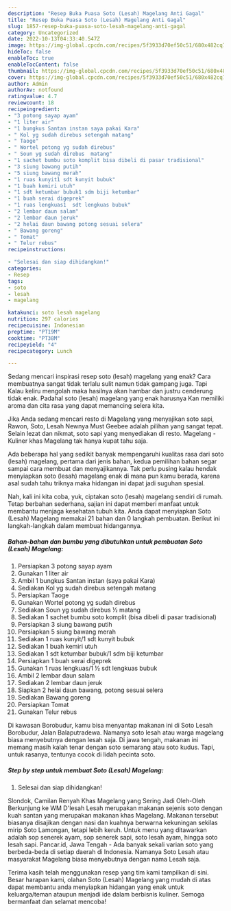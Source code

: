 ```yaml
---
description: "Resep Buka Puasa Soto (Lesah) Magelang Anti Gagal"
title: "Resep Buka Puasa Soto (Lesah) Magelang Anti Gagal"
slug: 1857-resep-buka-puasa-soto-lesah-magelang-anti-gagal
category: Uncategorized
date: 2022-10-13T04:33:40.547Z
image: https://img-global.cpcdn.com/recipes/5f3933d70ef50c51/680x482cq70/soto-lesah-magelang-foto-resep-utama.jpg
hideToc: false
enableToc: true
enableTocContent: false
thumbnail: https://img-global.cpcdn.com/recipes/5f3933d70ef50c51/680x482cq70/soto-lesah-magelang-foto-resep-utama.jpg
cover: https://img-global.cpcdn.com/recipes/5f3933d70ef50c51/680x482cq70/soto-lesah-magelang-foto-resep-utama.jpg
author: Admin
authorAv: notfound
ratingvalue: 4.7
reviewcount: 18
recipeingredient:
- "3 potong sayap ayam"
- "1 liter air"
- "1 bungkus Santan instan saya pakai Kara"
- " Kol yg sudah direbus setengah matang"
- " Taoge"
- " Wortel potong yg sudah direbus"
- " Soun yg sudah direbus  matang"
- "1 sachet bumbu soto komplit bisa dibeli di pasar tradisional"
- "3 siung bawang putih"
- "5 siung bawang merah"
- "1 ruas kunyit1 sdt kunyit bubuk"
- "1 buah kemiri utuh"
- "1 sdt ketumbar bubuk1 sdm biji ketumbar"
- "1 buah serai digeprek"
- "1 ruas lengkuas1  sdt lengkuas bubuk"
- "2 lembar daun salam"
- "2 lembar daun jeruk"
- "2 helai daun bawang potong sesuai selera"
- " Bawang goreng"
- " Tomat"
- " Telur rebus"
recipeinstructions:

- "Selesai dan siap dihidangkan!"
categories:
- Resep
tags:
- soto
- lesah
- magelang

katakunci: soto lesah magelang 
nutrition: 297 calories
recipecuisine: Indonesian
preptime: "PT19M"
cooktime: "PT38M"
recipeyield: "4"
recipecategory: Lunch

---
```



Sedang mencari inspirasi resep soto (lesah) magelang yang enak? Cara membuatnya sangat tidak terlalu sulit namun tidak gampang juga. Tapi Kalau keliru mengolah maka hasilnya akan hambar dan justru cenderung tidak enak. Padahal soto (lesah) magelang yang enak harusnya Kan memiliki aroma dan cita rasa yang dapat memancing selera kita.


Jika Anda sedang mencari resto di Magelang yang menyajikan soto sapi, Rawon, Soto, Lesah Newnya Must Geebee adalah pilihan yang sangat tepat. Selain lezat dan nikmat, soto sapi yang menyediakan di resto. Magelang - Kuliner khas Magelang tak hanya kupat tahu saja.

Ada beberapa hal yang sedikit banyak mempengaruhi kualitas rasa dari soto (lesah) magelang, pertama dari jenis bahan, kedua pemilihan bahan segar sampai cara membuat dan menyajikannya. Tak perlu pusing kalau hendak menyiapkan soto (lesah) magelang enak di mana pun kamu berada, karena asal sudah tahu triknya maka hidangan ini dapat jadi suguhan spesial.


Nah, kali ini kita coba, yuk, ciptakan soto (lesah) magelang sendiri di rumah. Tetap berbahan sederhana, sajian ini dapat memberi manfaat untuk membantu menjaga kesehatan tubuh kita. Anda dapat menyiapkan Soto (Lesah) Magelang memakai 21 bahan dan 0 langkah pembuatan. Berikut ini langkah-langkah dalam membuat hidangannya.

<!--inarticleads1-->

##### Bahan-bahan dan bumbu yang dibutuhkan untuk pembuatan Soto (Lesah) Magelang:

1. Persiapkan 3 potong sayap ayam
1. Gunakan 1 liter air
1. Ambil 1 bungkus Santan instan (saya pakai Kara)
1. Sediakan  Kol yg sudah direbus setengah matang
1. Persiapkan  Taoge
1. Gunakan  Wortel potong yg sudah direbus
1. Sediakan  Soun yg sudah direbus ½ matang
1. Sediakan 1 sachet bumbu soto komplit (bisa dibeli di pasar tradisional)
1. Persiapkan 3 siung bawang putih
1. Persiapkan 5 siung bawang merah
1. Sediakan 1 ruas kunyit/1 sdt kunyit bubuk
1. Sediakan 1 buah kemiri utuh
1. Sediakan 1 sdt ketumbar bubuk/1 sdm biji ketumbar
1. Persiapkan 1 buah serai digeprek
1. Gunakan 1 ruas lengkuas/1 ½ sdt lengkuas bubuk
1. Ambil 2 lembar daun salam
1. Sediakan 2 lembar daun jeruk
1. Siapkan 2 helai daun bawang, potong sesuai selera
1. Sediakan  Bawang goreng
1. Persiapkan  Tomat
1. Gunakan  Telur rebus


Di kawasan Borobudur, kamu bisa menyantap makanan ini di Soto Lesah Borobudur, Jalan Balaputradewa. Namanya soto lesah atau warga magelang biasa menyebutnya dengan lesah saja. Di jawa tengah, makanan ini memang masih kalah tenar dengan soto semarang atau soto kudus. Tapi, untuk rasanya, tentunya cocok di lidah pecinta soto. 

<!--inarticleads2-->

##### Step by step untuk membuat Soto (Lesah) Magelang:


1. Selesai dan siap dihidangkan!

Slondok, Camilan Renyah Khas Magelang yang Sering Jadi Oleh-Oleh Berkunjung ke WM D&#39;lesah Lesah merupakan makanan sejenis soto dengan kuah santan yang merupakan makanan khas Magelang. Makanan tersebut biasanya disajikan dengan nasi dan kuahnya berwarna kekuningan sekilas mirip Soto Lamongan, tetapi lebih keruh. Untuk menu yang ditawarkan adalah sop senerek ayam, sop senerek sapi, soto lesah ayam, hingga soto lesah sapi. Pancar.id, Jawa Tengah - Ada banyak sekali varian soto yang berbeda-beda di setiap daerah di Indonesia. Namanya Soto Lesah atau masyarakat Magelang biasa menyebutnya dengan nama Lesah saja. 

Terima kasih telah menggunakan resep yang tim kami tampilkan di sini. Besar harapan kami, olahan Soto (Lesah) Magelang yang mudah di atas dapat membantu anda menyiapkan hidangan yang enak untuk keluarga/teman ataupun menjadi ide dalam berbisnis kuliner. Semoga bermanfaat dan selamat mencoba!
